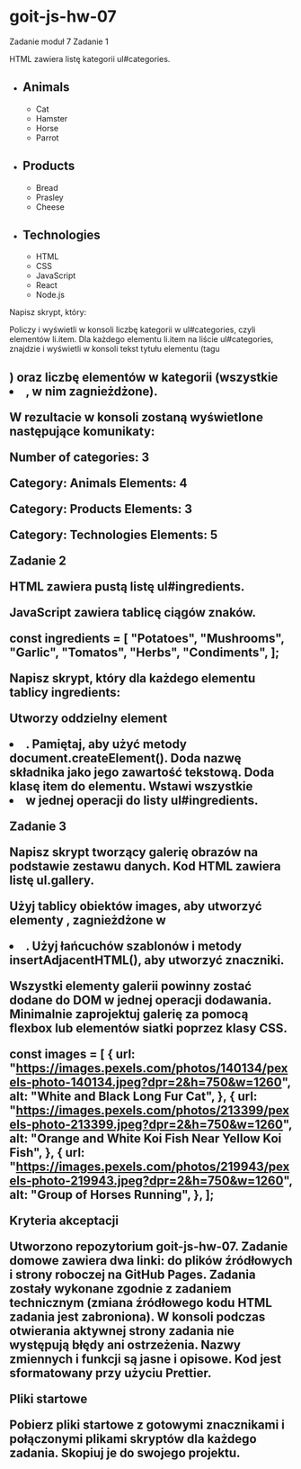 # goit-js-hw-07
Zadanie moduł 7
Zadanie 1

HTML zawiera listę kategorii ul#categories.

<ul id="categories">
  <li class="item">
    <h2>Animals</h2>
    <ul>
      <li>Cat</li>
      <li>Hamster</li>
      <li>Horse</li>
      <li>Parrot</li>
    </ul>
  </li>
  <li class="item">
    <h2>Products</h2>
    <ul>
      <li>Bread</li>
      <li>Prasley</li>
      <li>Cheese</li>
    </ul>
  </li>
  <li class="item">
    <h2>Technologies</h2>
    <ul>
      <li>HTML</li>
      <li>CSS</li>
      <li>JavaScript</li>
      <li>React</li>
      <li>Node.js</li>
    </ul>
  </li>
</ul>



Napisz skrypt, który:

Policzy i wyświetli w konsoli liczbę kategorii w ul#categories, czyli elementów li.item.
Dla każdego elementu li.item na liście ul#categories, znajdzie i wyświetli w konsoli tekst tytułu elementu (tagu <h2>) oraz liczbę elementów w kategorii (wszystkie <li>, w nim zagnieżdżone).


W rezultacie w konsoli zostaną wyświetlone następujące komunikaty:

Number of categories: 3

Category: Animals
Elements: 4

Category: Products
Elements: 3

Category: Technologies
Elements: 5



Zadanie 2

HTML zawiera pustą listę ul#ingredients.

<ul id="ingredients"></ul>



JavaScript zawiera tablicę ciągów znaków.

const ingredients = [
  "Potatoes",
  "Mushrooms",
  "Garlic",
  "Tomatos",
  "Herbs",
  "Condiments",
];



Napisz skrypt, który dla każdego elementu tablicy ingredients:

Utworzy oddzielny element <li>. Pamiętaj, aby użyć metody document.createElement().
Doda nazwę składnika jako jego zawartość tekstową.
Doda klasę item do elementu.
Wstawi wszystkie <li> w jednej operacji do listy ul#ingredients.


Zadanie 3

Napisz skrypt tworzący galerię obrazów na podstawie zestawu danych. Kod HTML zawiera listę ul.gallery.



<ul class="gallery"></ul>



Użyj tablicy obiektów images, aby utworzyć elementy <img>, zagnieżdżone w <li>. Użyj łańcuchów szablonów i metody insertAdjacentHTML(), aby utworzyć znaczniki.

Wszystki elementy galerii powinny zostać dodane do DOM w jednej operacji dodawania.
Minimalnie zaprojektuj galerię za pomocą flexbox lub elementów siatki poprzez klasy CSS.


const images = [
  {
    url: "<https://images.pexels.com/photos/140134/pexels-photo-140134.jpeg?dpr=2&h=750&w=1260>",
    alt: "White and Black Long Fur Cat",
  },
  {
    url: "<https://images.pexels.com/photos/213399/pexels-photo-213399.jpeg?dpr=2&h=750&w=1260>",
    alt: "Orange and White Koi Fish Near Yellow Koi Fish",
  },
  {
    url: "<https://images.pexels.com/photos/219943/pexels-photo-219943.jpeg?dpr=2&h=750&w=1260>",
    alt: "Group of Horses Running",
  },
];



Kryteria akceptacji

Utworzono repozytorium goit-js-hw-07.
Zadanie domowe zawiera dwa linki: do plików źródłowych і strony roboczej na GitHub Pages.
Zadania zostały wykonane zgodnie z zadaniem technicznym (zmiana źródłowego kodu HTML zadania jest zabroniona).
W konsoli podczas otwierania aktywnej strony zadania nie występują błędy ani ostrzeżenia.
Nazwy zmiennych i funkcji są jasne i opisowe.
Kod jest sformatowany przy użyciu Prettier.


Pliki startowe

Pobierz pliki startowe z gotowymi znacznikami i połączonymi plikami skryptów dla każdego zadania. Skopiuj je do swojego projektu.